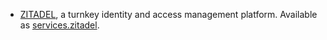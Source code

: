 - [ZITADEL](https://zitadel.com), a turnkey identity and access management
  platform. Available as [services.zitadel](#opt-services.zitadel.enable).
